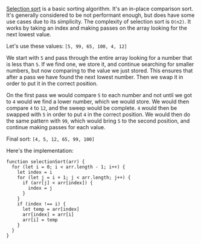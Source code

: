 [Selection sort](https://en.wikipedia.org/wiki/Selection_sort) is a basic sorting algorithm. It's an in-place comparison sort. It's generally considered to be not performant enough, but does have some use cases due to its simplicity. The complexity of selection sort is `O(n2)`. It works by taking an index and making passes on the array looking for the next lowest value.

Let's use these values: `[5, 99, 65, 100, 4, 12]`

We start with `5` and pass through the entire array looking for a number that is less than `5`. If we find one, we store it, and continue searching for smaller numbers, but now comparing to the value we just stored. This ensures that after a pass we have found the next lowest number. Then we swap it in order to put it in the correct position.

On the first pass we would compare `5` to each number and not until we got to `4` would we find a lower number, which we would store. We would then compare `4` to `12`, and the sweep would be complete. `4` would then be swapped with `5` in order to put `4` in the correct position. We would then do the same pattern with `99`, which would bring `5` to the second position, and continue making passes for each value.

Final sort: `[4, 5, 12, 65, 99, 100]`

Here's the implementation:

<?prettify?>
```
function selectionSort(arr) {
  for (let i = 0; i < arr.length - 1; i++) {
    let index = i
    for (let j = i + 1; j < arr.length; j++) {
      if (arr[j] < arr[index]) {
        index = j
      }
    }
    if (index !== i) {
      let temp = arr[index]
      arr[index] = arr[i]
      arr[i] = temp
    }
  }
}
```